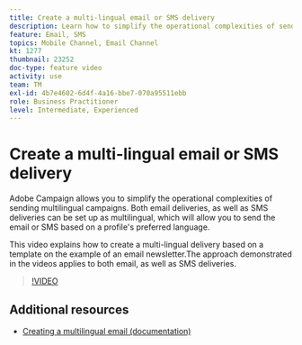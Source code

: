 ```yaml
---
title: Create a multi-lingual email or SMS delivery
description: Learn how to simplify the operational complexities of sending multilingual campaigns. 
feature: Email, SMS
topics: Mobile Channel, Email Channel
kt: 1277
thumbnail: 23252
doc-type: feature video
activity: use
team: TM
exl-id: 4b7e4602-6d4f-4a16-bbe7-070a95511ebb
role: Business Practitioner
level: Intermediate, Experienced
---
```

# Create a multi-lingual email or SMS delivery

Adobe Campaign allows you to simplify the operational complexities of sending multilingual campaigns. Both email deliveries, as well as SMS deliveries can be set up as multilingual, which will allow you to send the email or SMS based on a profile's preferred language.

This video explains how to create a multi-lingual delivery based on a template on the example of an email newsletter.The approach demonstrated in the videos applies to both email, as well as SMS deliveries.

>[!VIDEO](https://video.tv.adobe.com/v/23252?quality=12)

## Additional resources

* [Creating a multilingual email (documentation)](https://docs.adobe.com/content/help/en/campaign-standard/using/communication-channels/email-messages/creating-a-multilingual-email.html)
